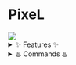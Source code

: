 
# PixeL
<a href="https://top.gg/bot/848304171814879273">
  <img src="https://top.gg/api/widget/servers/848304171814879273.svg?noavatar=true">
</a>
<details>
<summary>✨ Features ✨</summary>
 ✅ Add Multiple YouTube Channels for Notifications
 <br>
 ✅ Customize with High Resolution Welcome Card
 <br>
 ✅ Customizable Notification Messages
 <br>
 ✅ Customizable Ping Role
</details>

<details>
<summary>♨️ Commands ♨️</summary>
 ✅ /help - shows information about all command
 <br>
 ✅ /setup - sets up server configuration to PixeL
 <br>
 ✅ /more - shows overview or remove existing config
 <br>
 ✅ /force - forces PixeL to send faster notification
 <br>
 ✅ /simulate - simulate any setup to check if working 
</details>

